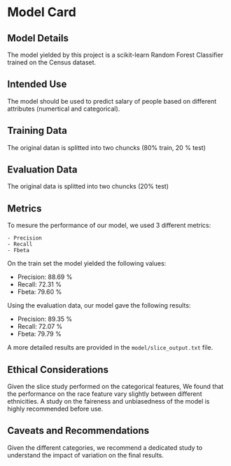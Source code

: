 # Model Card


## Model Details

The model yielded by this project is a scikit-learn Random Forest Classifier trained on the Census dataset.

## Intended Use

The model should be used to predict salary of people based on different attributes (numertical and categorical).

## Training Data

The original datan is splitted into two chuncks (80% train, 20 % test)

## Evaluation Data

The original data is splitted into two chuncks (20% test)

## Metrics
To mesure the performance of our model, we used 3 different metrics:

    - Precision
    - Recall
    - Fbeta  


On the train set the model yielded the following values:
- Precision: 88.69 %
- Recall: 72.31 %
- Fbeta: 79.60 %

Using the evaluation data, our model gave the following results:
- Precision: 89.35 %
- Recall: 72.07 %
- Fbeta: 79.79 %

A more detailed results are provided in the `model/slice_output.txt` file. 
## Ethical Considerations

Given the slice study performed on the categorical features, 
We found that the performance on the race feature vary slightly between different ethnicities.
A study on the faireness and unbiasedness of the model is highly recommended before use.


## Caveats and Recommendations
Given the different categories, we recommend a dedicated study to understand the impact of variation on the final results.
